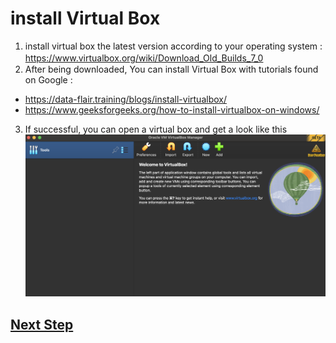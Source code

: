 # install Virtual Box

1. install virtual box the latest version according to your operating system : https://www.virtualbox.org/wiki/Download_Old_Builds_7_0
ㅤ
2. After being downloaded, You can install Virtual Box with tutorials found on Google : 
- https://data-flair.training/blogs/install-virtualbox/
- https://www.geeksforgeeks.org/how-to-install-virtualbox-on-windows/

3. If successful, you can open a virtual box and get a look like this
![virtualbox-1](img/virtualbox/vb1.png)

## <a href='https://github.com/geetoor-maven/pentaho/blob/master/VM_UBUNTU.md'>Next Step</a>